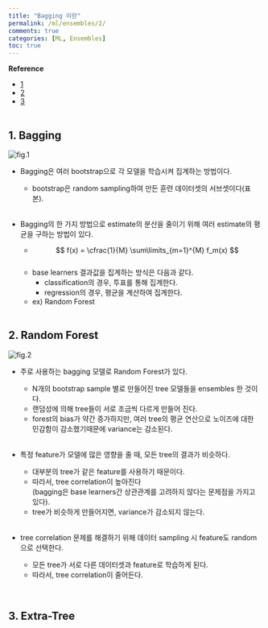 ```yaml
---
title: "Bagging 이란"
permalink: /ml/ensembles/2/
comments: true
categories: [ML, Ensembles]
toc: true
---
```


**Reference**

- [1](https://blog.statsbot.co/ensemble-learning-d1dcd548e936)
- [2](https://ko.wikipedia.org/wiki/%EB%9E%9C%EB%8D%A4_%ED%8F%AC%EB%A0%88%EC%8A%A4%ED%8A%B8)
- [3](https://swalloow.github.io/bagging-boosting)
<br><br>

## 1. Bagging

![fig.1](../images/ensembles_2_1.png)

- Bagging은 여러 bootstrap으로 각 모델을 학습시켜 집계하는 방법이다.
  - bootstrap은 random sampling하여 만든 훈련 데이터셋의 서브셋이다(표본).
<br><br>

- Bagging의 한 가지 방법으로 estimate의 분산을 줄이기 위해 여러 estimate의 평균을 구하는 방법이 있다.
  - $$ f(x) = \cfrac{1}{M} \sum\limits_{m=1}^{M} f_m(x) $$ <br>
  - base learners 결과값을 집계하는 방식은 다음과 같다.
    - classification의 경우, 투표를 통해 집계한다.
    - regression의 경우, 평균을 계산하여 집계한다.
  - ex) Random Forest
<br><br>

## 2. Random Forest

![fig.2](../images/ensembles_2_2.png)

- 주로 사용하는 bagging 모델로 Random Forest가 있다.
  - N개의 bootstrap sample 별로 만들어진 tree 모델들을 ensembles 한 것이다.
  - 랜덤성에 의해 tree들이 서로 조금씩 다르게 만들어 진다.
  - forest의 bias가 약간 증가하지만, 여러 tree의 평균 연산으로 노이즈에 대한 민감함이 감소했기때문에 variance는 감소된다.
<br><br>

- 특정 feature가 모델에 많은 영향을 줄 때, 모든 tree의 결과가 비슷하다.
  - 대부분의 tree가 같은 feature를 사용하기 때문이다.
  - 따라서, tree correlation이 높아진다 <br>
    (bagging은 base learners간 상관관계를 고려하지 않다는 문제점을 가지고 있다).
  - tree가 비슷하게 만들어지면, variance가 감소되지 않는다.
<br><br>

- tree correlation 문제를 해결하기 위해 데이터 sampling 시 feature도 random으로 선택한다.
  - 모든 tree가 서로 다른 데이터셋과 feature로 학습하게 된다.
  - 따라서, tree correlation이 줄어든다.
<br>

## 3. Extra-Tree
